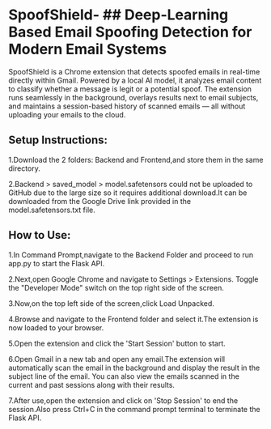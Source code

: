 # SpoofShield- ## Deep-Learning Based Email Spoofing Detection for Modern Email Systems

SpoofShield is a Chrome extension that detects spoofed emails in real-time directly within Gmail. Powered by a local AI model, it analyzes email content to classify whether a message is legit or a potential spoof. The extension runs seamlessly in the background, overlays results next to email subjects, and maintains a session-based history of scanned emails — all without uploading your emails to the cloud.

## Setup Instructions:

1.Download the 2 folders: Backend and Frontend,and store them in the same directory.

2.Backend > saved_model > model.safetensors could not be uploaded to GitHub due to the large size so it requires additional download.It can be downloaded from the Google Drive link provided in the model.safetensors.txt file.


## How to Use:

1.In Command Prompt,navigate to the Backend Folder and proceed to run app.py to start the Flask API.

2.Next,open Google Chrome and navigate to Settings > Extensions. Toggle the "Developer Mode" switch on the top right side of the screen.

3.Now,on the top left side of the screen,click Load Unpacked.

4.Browse and navigate to the Frontend folder and select it.The extension is now loaded to your browser.

5.Open the extension and click the 'Start Session' button to start.

6.Open Gmail in a new tab and open any email.The extension will automatically scan the email in the background and display the result in the subject line of the email. You can also view the emails scanned in the current and past sessions along with their results.

7.After use,open the extension and click on 'Stop Session' to end the session.Also press Ctrl+C in the command prompt terminal to terminate the Flask API.
